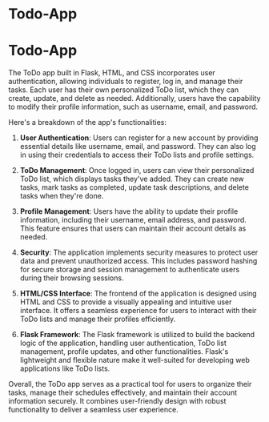 # Todo-App
# Todo-App
The ToDo app built in Flask, HTML, and CSS incorporates user authentication, allowing individuals to register, log in, and manage their tasks. Each user has their own personalized ToDo list, which they can create, update, and delete as needed. Additionally, users have the capability to modify their profile information, such as username, email, and password.

Here's a breakdown of the app's functionalities:

1. **User Authentication**: Users can register for a new account by providing essential details like username, email, and password. They can also log in using their credentials to access their ToDo lists and profile settings.

2. **ToDo Management**: Once logged in, users can view their personalized ToDo list, which displays tasks they've added. They can create new tasks, mark tasks as completed, update task descriptions, and delete tasks when they're done.

3. **Profile Management**: Users have the ability to update their profile information, including their username, email address, and password. This feature ensures that users can maintain their account details as needed.

4. **Security**: The application implements security measures to protect user data and prevent unauthorized access. This includes password hashing for secure storage and session management to authenticate users during their browsing sessions.

5. **HTML/CSS Interface**: The frontend of the application is designed using HTML and CSS to provide a visually appealing and intuitive user interface. It offers a seamless experience for users to interact with their ToDo lists and manage their profiles efficiently.

6. **Flask Framework**: The Flask framework is utilized to build the backend logic of the application, handling user authentication, ToDo list management, profile updates, and other functionalities. Flask's lightweight and flexible nature make it well-suited for developing web applications like ToDo lists.

Overall, the ToDo app serves as a practical tool for users to organize their tasks, manage their schedules effectively, and maintain their account information securely. It combines user-friendly design with robust functionality to deliver a seamless user experience.
